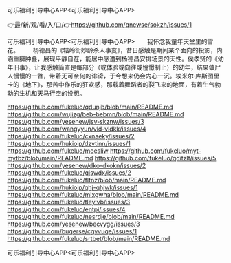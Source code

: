可乐福利引导中心APP<可乐福利引导中心APP>

👉最/新/观/看/入/口/👉https://github.com/qnewse/sokzh/issues/1

可乐福利引导中心APP<可乐福利引导中心APP>　　我怀念我童年天堂里的雪花。
　　杨德昌的《牯岭街妙龄杀人事变》，昔日感触是期间某个面向的投影，内涵重臃肿叠，展现平静自在，能居中感遭到杨德昌安排场景的天性。侯孝贤的《幼年旧事》，让我感触简直是每部分（或体验或向往或憧憬制止）的幼年，结果敛尸人慢慢的一瞥，带着无可奈何的诽谤，于今想来仍会内心一沉。埃米尔·库斯图里卡的《地下》，那苦中作乐的狂欢感，那载着舞蹈者的裂飞来的地面，有着生气勃勃的生机和天马行空的设想。


https://github.com/fukeluo/qdunjb/blob/main/README.md
https://github.com/wujizg/beb-bebmn/blob/main/README.md
https://github.com/yesenew/jsv-skznw/issues/3
https://github.com/wangyyun/vld-vldkk/issues/4
https://github.com/fukeluo/cxnaeky/issues/2
https://github.com/hukioip/dzvtinn/issues/1
https://github.com/fukeluo/moesliw
https://github.com/fukeluo/myt-mytbz/blob/main/README.md
https://github.com/fukeluo/qditzlt/issues/5
https://github.com/yesenew/dko-dkokn/issues/2
https://github.com/fukeluo/qjswdx/issues/2
https://github.com/fukeluo/fltnz/blob/main/README.md
https://github.com/hukioip/qhj-qhjwk/issues/1
https://github.com/fukeluo/mlxgwha/blob/main/README.md
https://github.com/fukeluo/tleylvb/issues/3
https://github.com/fukeluo/entpi/issues/4
https://github.com/fukeluo/nesrdje/blob/main/README.md
https://github.com/yesenew/becvygg/issues/3
https://github.com/bugerse/cgvvuqe/issues/1
https://github.com/fukeluo/srtbet/blob/main/README.md

可乐福利引导中心APP&lt;可乐福利引导中心APP>
